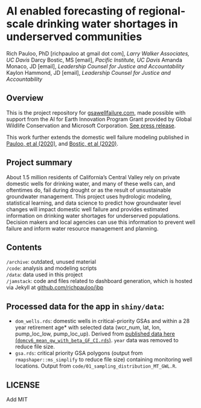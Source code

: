 # AI enabled forecasting of regional-scale drinking water shortages in underserved communities

Rich Pauloo, PhD [richpauloo at gmail dot com], *Larry Walker Associates, UC Davis*
Darcy Bostic, MS [email], *Pacific Institute, UC Davis*
Amanda Monaco, JD [email], *Leadership Counsel for Justice and Accountability*
Kaylon Hammond, JD [email], *Leadership Counsel for Justice and Accountability*
 

## Overview

This is the project repository for [gsawellfailure.com](www.gsawellfailure.com), made possible with support from the AI for Earth Innovation Program Grant provided by Global Wildlife Conservation and Microsoft Corporation. [See press release](https://www.globalwildlife.org/press/winners-of-ai-for-earth-innovation-grants-poised-to-address-urgent-environmental-challenges-with-creative-use-of-technology/).  

This work further extends the domestic well failure modeling published in [Pauloo, et al (2020)](https://iopscience.iop.org/article/10.1088/1748-9326/ab6f10), and [Bostic, et al (2020)](WF_report).


## Project summary

About 1.5 million residents of California’s Central Valley rely on private domestic wells for drinking water, and many of these wells can, and oftentimes do, fail during drought or as the result of unsustainable groundwater management. This project uses hydrologic modeling, statistical learning, and data science to predict how groundwater level changes will impact domestic well failure and provides estimated information on drinking water shortages for underserved populations. Decision makers and local agencies can use this information to prevent well failure and inform water resource management and planning.


## Contents

`/archive`: outdated, unused material  
`/code`: analysis and modeling scripts  
`/data`: data used in this project  
`/jamstack`: code and files related to dashboard generation, which is hosted via Jekyll at [github.com/richpauloo/jbp](github.com/richpauloo/jbp)


## Processed data for the app in `shiny/data`:

* `dom_wells.rds`: domestic wells in critical-priority GSAs and within a 28 year retirement age* with selected data (wcr_num, lat, lon, pump_loc_low, pump_loc_up). Derived from [published data here (`domcv6_mean_gw_with_beta_GF_CI.rds`)](https://datadryad.org/stash/dataset/doi:10.25338/B8Q31D). `year` data was removed to reduce file size.
* `gsa.rds`: critical priority GSA polygons (output from `rmapshaper::ms_simplify` to reduce file size) containing monitoring well locations. Output from `code/01_sampling_distribution_MT_GWL.R`.  

## LICENSE

Add MIT
